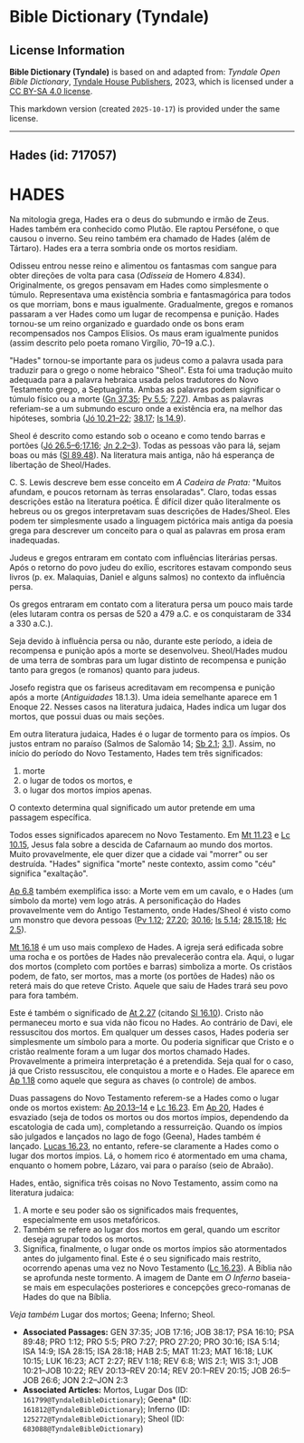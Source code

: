 # Bible Dictionary (Tyndale)

## License Information

**Bible Dictionary (Tyndale)** is based on and adapted from: _Tyndale Open Bible Dictionary_, [Tyndale House Publishers](https://tyndaleopenresources.com/), 2023, which is licensed under a [CC BY-SA 4.0 license](https://creativecommons.org/licenses/by-sa/4.0/legalcode.en).

This markdown version (created `2025-10-17`) is provided under the same license.



--------------------------------

## Hades (id: 717057)

HADES
=====

Na mitologia grega, Hades era o deus do submundo e irmão de Zeus. Hades também era conhecido como Plutão. Ele raptou Perséfone, o que causou o inverno. Seu reino também era chamado de Hades (além de Tártaro). Hades era a terra sombria onde os mortos residiam.

Odisseu entrou nesse reino e alimentou os fantasmas com sangue para obter direções de volta para casa (*Odisseia* de Homero 4\.834\). Originalmente, os gregos pensavam em Hades como simplesmente o túmulo. Representava uma existência sombria e fantasmagórica para todos os que morriam, bons e maus igualmente. Gradualmente, gregos e romanos passaram a ver Hades como um lugar de recompensa e punição. Hades tornou\-se um reino organizado e guardado onde os bons eram recompensados nos Campos Elísios. Os maus eram igualmente punidos (assim descrito pelo poeta romano Virgílio, 70–19 a.C.).

"Hades" tornou\-se importante para os judeus como a palavra usada para traduzir para o grego o nome hebraico "Sheol". Esta foi uma tradução muito adequada para a palavra hebraica usada pelos tradutores do Novo Testamento grego, a Septuaginta. Ambas as palavras podem significar o túmulo físico ou a morte ([Gn 37\.35](https://ref.ly/Gen37:35); [Pv 5\.5](https://ref.ly/Prov5:5); [7\.27](https://ref.ly/Prov7:27)). Ambas as palavras referiam\-se a um submundo escuro onde a existência era, na melhor das hipóteses, sombria ([Jó 10\.21–22](https://ref.ly/Job10:21-Job10:22); [38\.17](https://ref.ly/Job38:17); [Is 14\.9](https://ref.ly/Isa14:9)).

Sheol é descrito como estando sob o oceano e como tendo barras e portões ([Jó 26\.5–6](https://ref.ly/Job26:5-Job26:6);[17\.16](https://ref.ly/Job17:16); [Jn 2\.2–3](https://ref.ly/Jonah2:2-Jonah2:3)). Todas as pessoas vão para lá, sejam boas ou más ([Sl 89\.48](https://ref.ly/Ps89:48)). Na literatura mais antiga, não há esperança de libertação de Sheol/Hades.

C. S. Lewis descreve bem esse conceito em *A Cadeira de Prata:* "Muitos afundam, e poucos retornam às terras ensolaradas". Claro, todas essas descrições estão na literatura poética. É difícil dizer quão literalmente os hebreus ou os gregos interpretavam suas descrições de Hades/Sheol. Eles podem ter simplesmente usado a linguagem pictórica mais antiga da poesia grega para descrever um conceito para o qual as palavras em prosa eram inadequadas.

Judeus e gregos entraram em contato com influências literárias persas. Após o retorno do povo judeu do exílio, escritores estavam compondo seus livros (p. ex. Malaquias, Daniel e alguns salmos) no contexto da influência persa.

Os gregos entraram em contato com a literatura persa um pouco mais tarde (eles lutaram contra os persas de 520 a 479 a.C. e os conquistaram de 334 a 330 a.C.).

Seja devido à influência persa ou não, durante este período, a ideia de recompensa e punição após a morte se desenvolveu. Sheol/Hades mudou de uma terra de sombras para um lugar distinto de recompensa e punição tanto para gregos (e romanos) quanto para judeus.

Josefo registra que os fariseus acreditavam em recompensa e punição após a morte (*Antiguidades* 18\.1\.3\). Uma ideia semelhante aparece em 1 Enoque 22\. Nesses casos na literatura judaica, Hades indica um lugar dos mortos, que possui duas ou mais seções.

Em outra literatura judaica, Hades é o lugar de tormento para os ímpios. Os justos entram no paraíso (Salmos de Salomão 14; [Sb 2\.1](https://ref.ly/Wis2:1); [3\.1](https://ref.ly/Wis3:1)). Assim, no início do período do Novo Testamento, Hades tem três significados:

1. morte
2. o lugar de todos os mortos, e
3. o lugar dos mortos ímpios apenas.

O contexto determina qual significado um autor pretende em uma passagem específica.

Todos esses significados aparecem no Novo Testamento. Em [Mt 11\.23](https://ref.ly/Matt11:23) e [Lc 10\.15](https://ref.ly/Luke10:15), Jesus fala sobre a descida de Cafarnaum ao mundo dos mortos. Muito provavelmente, ele quer dizer que a cidade vai "morrer" ou ser destruída. "Hades" significa "morte" neste contexto, assim como "céu" significa "exaltação".

[Ap 6\.8](https://ref.ly/Rev6:8) também exemplifica isso: a Morte vem em um cavalo, e o Hades (um símbolo da morte) vem logo atrás. A personificação do Hades provavelmente vem do Antigo Testamento, onde Hades/Sheol é visto como um monstro que devora pessoas ([Pv 1\.12](https://ref.ly/Prov1:12); [27\.20](https://ref.ly/Prov27:20); [30\.16](https://ref.ly/Prov30:16); [Is 5\.14](https://ref.ly/Isa5:14); [28\.15,18](https://ref.ly/Isa28:15,Isa28:18); [Hc 2\.5](https://ref.ly/Hab2:5)).

[Mt 16\.18](https://ref.ly/Matt16:18) é um uso mais complexo de Hades. A igreja será edificada sobre uma rocha e os portões de Hades não prevalecerão contra ela. Aqui, o lugar dos mortos (completo com portões e barras) simboliza a morte. Os cristãos podem, de fato, ser mortos, mas a morte (os portões de Hades) não os reterá mais do que reteve Cristo. Aquele que saiu de Hades trará seu povo para fora também.

Este é também o significado de [At 2\.27](https://ref.ly/Acts2:27) (citando [Sl 16\.10](https://ref.ly/Ps16:10)). Cristo não permaneceu morto e sua vida não ficou no Hades. Ao contrário de Davi, ele ressuscitou dos mortos. Em qualquer um desses casos, Hades poderia ser simplesmente um símbolo para a morte. Ou poderia significar que Cristo e o cristão realmente foram a um lugar dos mortos chamado Hades. Provavelmente a primeira interpretação é a pretendida. Seja qual for o caso, já que Cristo ressuscitou, ele conquistou a morte e o Hades. Ele aparece em [Ap 1\.18](https://ref.ly/Rev1:18) como aquele que segura as chaves (o controle) de ambos.

Duas passagens do Novo Testamento referem\-se a Hades como o lugar onde os mortos existem: [Ap 20\.13–14](https://ref.ly/Rev20:13-Rev20:14) e [Lc 16\.23](https://ref.ly/Luke16:23). Em [Ap 20](https://ref.ly/Rev20:1-Rev20:15), Hades é esvaziado (seja de todos os mortos ou dos mortos ímpios, dependendo da escatologia de cada um), completando a ressurreição. Quando os ímpios são julgados e lançados no lago de fogo (Geena), Hades também é lançado. [Lucas 16\.23](https://ref.ly/Luke16:23), no entanto, refere\-se claramente a Hades como o lugar dos mortos ímpios. Lá, o homem rico é atormentado em uma chama, enquanto o homem pobre, Lázaro, vai para o paraíso (seio de Abraão).

Hades, então, significa três coisas no Novo Testamento, assim como na literatura judaica:

1. A morte e seu poder são os significados mais frequentes, especialmente em usos metafóricos.
2. Também se refere ao lugar dos mortos em geral, quando um escritor deseja agrupar todos os mortos.
3. Significa, finalmente, o lugar onde os mortos ímpios são atormentados antes do julgamento final. Este é o seu significado mais restrito, ocorrendo apenas uma vez no Novo Testamento ([Lc 16\.23](https://ref.ly/Luke16:23)). A Bíblia não se aprofunda neste tormento. A imagem de Dante em *O Inferno* baseia\-se mais em especulações posteriores e concepções greco\-romanas de Hades do que na Bíblia.

*Veja também* Lugar dos mortos; Geena; Inferno; Sheol.

* **Associated Passages:** GEN 37:35; JOB 17:16; JOB 38:17; PSA 16:10; PSA 89:48; PRO 1:12; PRO 5:5; PRO 7:27; PRO 27:20; PRO 30:16; ISA 5:14; ISA 14:9; ISA 28:15; ISA 28:18; HAB 2:5; MAT 11:23; MAT 16:18; LUK 10:15; LUK 16:23; ACT 2:27; REV 1:18; REV 6:8; WIS 2:1; WIS 3:1; JOB 10:21–JOB 10:22; REV 20:13–REV 20:14; REV 20:1–REV 20:15; JOB 26:5–JOB 26:6; JON 2:2–JON 2:3
* **Associated Articles:** Mortos, Lugar Dos (ID: `161799@TyndaleBibleDictionary`); Geena* (ID: `161812@TyndaleBibleDictionary`); Inferno (ID: `125272@TyndaleBibleDictionary`); Sheol (ID: `683088@TyndaleBibleDictionary`)

